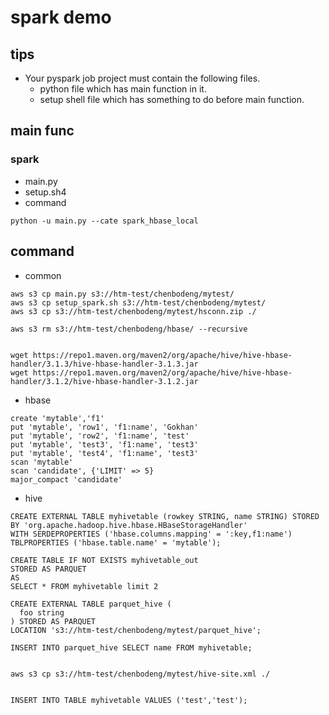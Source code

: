 # spark demo

## tips 
- Your pyspark job project must contain the following files. 
    - python file which has main function in it.
    - setup shell file which has something to do before main function.


## main func
### spark
- main.py
- setup.sh4
- command
```
python -u main.py --cate spark_hbase_local
```
## command
- common
```
aws s3 cp main.py s3://htm-test/chenbodeng/mytest/
aws s3 cp setup_spark.sh s3://htm-test/chenbodeng/mytest/
aws s3 cp s3://htm-test/chenbodeng/mytest/hsconn.zip ./

aws s3 rm s3://htm-test/chenbodeng/hbase/ --recursive


wget https://repo1.maven.org/maven2/org/apache/hive/hive-hbase-handler/3.1.3/hive-hbase-handler-3.1.3.jar
wget https://repo1.maven.org/maven2/org/apache/hive/hive-hbase-handler/3.1.2/hive-hbase-handler-3.1.2.jar

```


- hbase
```
create 'mytable','f1'
put 'mytable', 'row1', 'f1:name', 'Gokhan'
put 'mytable', 'row2', 'f1:name', 'test'
put 'mytable', 'test3', 'f1:name', 'test3'
put 'mytable', 'test4', 'f1:name', 'test3'
scan 'mytable'
scan 'candidate', {'LIMIT' => 5}
major_compact 'candidate'
```

- hive


```
CREATE EXTERNAL TABLE myhivetable (rowkey STRING, name STRING) STORED BY 'org.apache.hadoop.hive.hbase.HBaseStorageHandler' 
WITH SERDEPROPERTIES ('hbase.columns.mapping' = ':key,f1:name')
TBLPROPERTIES ('hbase.table.name' = 'mytable');	

CREATE TABLE IF NOT EXISTS myhivetable_out
STORED AS PARQUET
AS 
SELECT * FROM myhivetable limit 2

CREATE EXTERNAL TABLE parquet_hive (
  foo string
) STORED AS PARQUET
LOCATION 's3://htm-test/chenbodeng/mytest/parquet_hive';

INSERT INTO parquet_hive SELECT name FROM myhivetable;


aws s3 cp s3://htm-test/chenbodeng/mytest/hive-site.xml ./


INSERT INTO TABLE myhivetable VALUES ('test','test');


```
